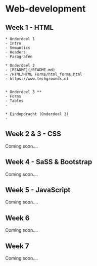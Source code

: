 # Web-development

## Week 1 - HTML

    * Onderdeel 1
    - Intro
    - Semantics
    - Headers
    - Paragrafen

    * Onderdeel 2
    - [README](/README.md)
    - /HTML/HTML Forms/html_forms.html
    - https://www.techgrounds.nl


    * Onderdeel 3 **
    - Forms
    - Tables
    - 
    
    * Eindopdracht (Onderdeel 3)
    - 

## Week 2 & 3 - CSS

Coming soon....

## Week 4 - SaSS & Bootstrap

Coming soon....

## Week 5 - JavaScript

Coming soon....

## Week 6

Coming soon....

## Week 7

Coming soon....